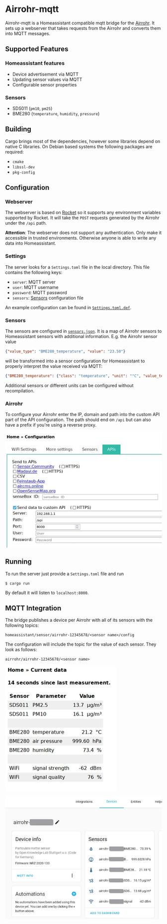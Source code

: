 # Airrohr-mqtt
Airrohr-mqtt is a Homeassistant compatible mqtt bridge for the
[Airrohr](https://github.com/Naesstrom/Airrohr-kit). It sets up a
webserver that takes requests from the Airrohr and converts them
into MQTT messages.

## Supported Features

### Homeassistant features

 - Device advertisement via MQTT
 - Updating sensor values via MQTT
 - Configurable sensor properties

### Sensors

 - SDS011 (`pm10`, `pm25`)
 - BME280 (`temperature`, `humidity`, `pressure`)

## Building

Cargo brings most of the dependencies, however some libraries depend on
native C libraries. On Debian based systems the following packages
are required:

 - `cmake`
 - `libssl-dev`
 - `pkg-config`

## Configuration

### Webserver

The webserver is based on [Rocket](https://rocket.rs/) so it supports any
environment variables supported by Rocket. It will take the `POST` requests
generated by the Airrohr under the `/api` path.

**Attention**: The webserver does not support any authentication. Only make it
accessible in trusted environments. Otherwise anyone is able to write any
data into Homeassistant.

### Settings

The server looks for a `Settings.toml` file in the local directory. This file
contains the following keys:

 - `server`: MQTT server
 - `user`: MQTT username
 - `password`: MQTT password
 - `sensors`: [Sensors](#sensors) configuration file

An example configuration can be found in [`Settings.toml.def`](Settings.toml.def).

### Sensors

The sensors are configured in [`sensors.json`](sensors.json). It is a map of Airrohr
sensors to Homeassistant sensors with additional information. E.g. the Airrohr sensor value
```json
{"value_type": "BME280_temperature", "value": "23.50"}
```
will be transformed into a sensor configuration for Homeassistant to properly interpret the
value received via MQTT:
```json
{"BME280_temperature": {"class": "temperature", "unit": "°C", "value_template": "{{ value }}"}}
```
Additional sensors or different units can be configured without recompilation.

### Airrohr

To configure your Airrohr enter the IP, domain and path into the custom API part of the API
configuration. The path should end on `/api` but can also have a prefix if you're using a
reverse proxy.

![Airrohr Config Page](images/airrohr_config.jpg)

## Running

To run the server just provide a `Settings.toml` file and run
```shell
$ cargo run
```
By default it will listen to `localhost:8000`.

## MQTT Integration

The bridge publishes a device per Airrohr with all of its sensors with the following topics:
```
homeassistant/sensor/airrohr-12345678/<sensor name>/config
```
The configuration will include the topic for the value of each sensor. They look as follows:
```
airrohr/airrohr-12345678/<sensor name>
```

![Airrohr Data Page](images/airrohr_data.jpg)

![Homeassistant Device](images/homeassistant_device.jpg)
